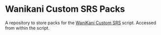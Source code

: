 # Wanikani Custom SRS Packs
A repository to store packs for the [WaniKani Custom SRS](https://github.com/leohumnew/wanikani-custom-srs) script. Accessed from within the script.
